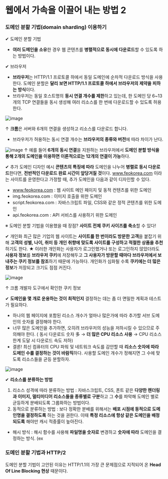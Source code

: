 # 웹에서 가속을 이끌어 내는 방법 2

### 도메인 분할 기법(domain sharding) 이용하기

✔ 도메인 분할 기법
- **여러 도메인을 소유**한 경우 웹 콘텐츠를 **병렬적으로 동시에 다운로드**할 수 있도록 하는 방법이다.


✔ 브라우저
- **브라우저**는 HTTP/1.1 프로토콜 하에서 동일 도메인에 순차적 다운로드 방식을 사용한다. 도메인 분할은 **달리 보면 HTTP/1.1 프로토콜 하에서 브라우저의 제약을 피하는 방식**이다.
- 브라우저는 동일 호스트명의 **동시 연결 개수를 제한**하고 있는데, 한 도메인 당 6~13 개의 TCP 연결들을 동시 생성해 여러 리소스를 한 번에 다운로드할 수 있도록 허용한다.

![image](https://user-images.githubusercontent.com/65053379/140602900-2d676889-52f1-489c-b21c-ff68263bd5e2.png)

↑ **크롬**은 서버와 6개의 연결을 생성하고 리소스를 다운로드 합니다. 

- 브라우저가 허용하는 동시 연결 개수는 **브라우저의 종류와 버전**에 따라 차이가 난다.

![image](https://user-images.githubusercontent.com/65053379/140602992-eea8b032-e314-4f4b-9214-bcf9386aedc8.png)
↑ 예를 들어 **6개의 동시 연결**을 지원하는 브라우저에서 **도메인 분할 방식을 통해 2개의 도메인을 이용하면 이론적으로는 12개의 연결이 가능**하다. 


✔ 추가 도메인 디자인 예시
**콘텐츠의 특징에 따라** 도메인을 나누어 **병렬로 동시 다운로드**한다면, **전반적인 다운로드 완료 시간이 앞당겨질 것**이다. www.feokorea.com 이라는 사이트를 운영한다고 가정할 때, 추가 도메인을 다음과 같이 디자인할 수 있다.

* www.feokorea.com : 웹 사이트 메인 페이지 및 동적 컨텐츠를 위한 도메인
* img.feokorea.com : 이미지 호출을 위한 도메인
* script.feokorea.com : 자바스크립트 파일, CSS와 같은 정적 콘텐츠를 위한 도메인
* api.feokorea.com : API 서비스를 사용하기 위한 도메인

※ 도메인 분할 기법을 이용했을 때 장점? **사이트 전체 쿠키 사이즈를 축소**할 수 있다!


✔ 개인화
최근 많은 기업의 웹 사이트는 **사이트를 한 번이라도 방문한 고객**을 붙잡기 위해 **고객의 성별, 나이, 취미 등 개인 취향에 맞도록 사이트를 구성하고 적절한 상품을 추천**하기도 한다. 
★ 이러한 개인화는 사용자가 로그인했거나 또는 로그인하지 않았더라도 **사용자 정보**를 **브라우저 쿠키**에 저장해두고 **그 사용자가 방문할 때마다 브라우저에서 보내주는 쿠키 정보를 참조**하기 때문에 가능하다. 개인화가 심화될 수록 **쿠키에는 더 많은 정보**가 저장되고 크기도 점점 커진다.

![image](https://user-images.githubusercontent.com/65053379/140603690-5abd73ec-b151-4773-ba85-87722ff322ac.png)

↑ 크롬 개발자 도구에서 확인한 쿠키 정보


✔ **도메인을 몇 개로 운용하는 것이 최적인지** 결정하는 데는 좀 더 면밀한 계획과 테스트가 필요하다.
- 하나의 웹 페이지에 포함된 리소스 개수가 얼마나 많은가에 따라 추가할 서브 도메인의 숫자를 결정해야 한다. 
- 너무 많은 도메인을 추가하면, 오히려 브라우저의 성능을 저하시킬 수 있으므로 주의해야 한다. ( 동시 다운로드 숫자 多 → **더 많은 CPU 리소스 사용** → CPU 리소스 한계 도달 시 다운로드 속도 저하)
- 결론! 최신 컴퓨터의 CPU 파워 및 네트워크 속도를 감안할 때 **리소스 숫자에 따라 도메인 수를 결정하는 것이 바람직**하다. 사용할 도메인 개수가 정해지면 그 수에 맞도록 리소스들을 균등 분할하자.

![image](https://user-images.githubusercontent.com/65053379/140603895-4a0705cd-dba4-45d7-852b-ddae539622ac.png)


✔ **리소스를 분류하는 방법**
1. 리소스 성격에 따라 분류하는 방법 : 자바스크립트, CSS, 폰트 같은 **다양한 렌더링과 이미지, 멀티미디어 리소스들을 종류별로 구분**하고 그 **수**를 파악해 도메인 별로 균등하게 분배되도록 그룹화하는 방법이다.
2. 동적으로 분류하는 방법 : 보다 정확한 분배를 위해서는 **배포 시점에 동적으로 도메인명을 결정하도록** 하는 것을 권한다. 이때 **특정 리소스에 항상 같은 도메인을 배정되도록** 해야만 캐시 적중률이 높아진다.
  - 해시 방식 : 해시 함수를 사용해 **파일명을 숫자로** 변경하고 **숫자에 따라** 도메인을 결정하는 방식. (ex


### 도메인 분할 기법과 HTTP/2
도메인 분할 기법이 고안된 이유는 HTTP/1.1의 가장 큰 문제점으로 지적되어 온 **Head Of Line Blocking 현상** 때문이다.

